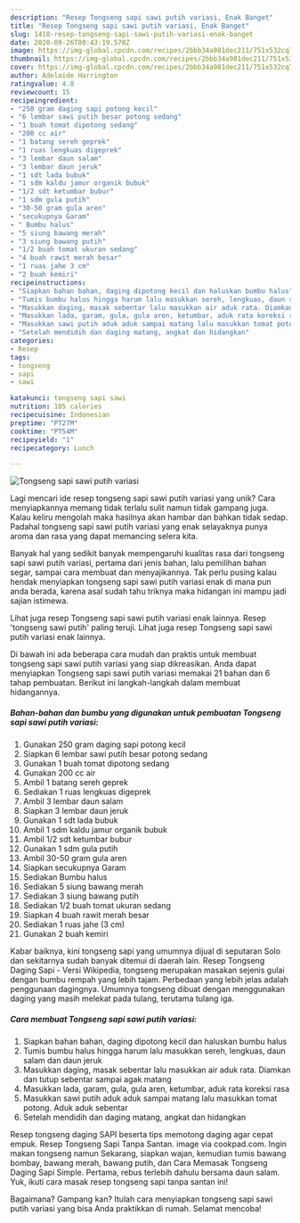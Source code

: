 ```yaml
---
description: "Resep Tongseng sapi sawi putih variasi, Enak Banget"
title: "Resep Tongseng sapi sawi putih variasi, Enak Banget"
slug: 1418-resep-tongseng-sapi-sawi-putih-variasi-enak-banget
date: 2020-09-26T00:43:19.578Z
image: https://img-global.cpcdn.com/recipes/2bbb34a981dec211/751x532cq70/tongseng-sapi-sawi-putih-variasi-foto-resep-utama.jpg
thumbnail: https://img-global.cpcdn.com/recipes/2bbb34a981dec211/751x532cq70/tongseng-sapi-sawi-putih-variasi-foto-resep-utama.jpg
cover: https://img-global.cpcdn.com/recipes/2bbb34a981dec211/751x532cq70/tongseng-sapi-sawi-putih-variasi-foto-resep-utama.jpg
author: Adelaide Harrington
ratingvalue: 4.8
reviewcount: 15
recipeingredient:
- "250 gram daging sapi potong kecil"
- "6 lembar sawi putih besar potong sedang"
- "1 buah tomat dipotong sedang"
- "200 cc air"
- "1 batang sereh geprek"
- "1 ruas lengkuas digeprek"
- "3 lembar daun salam"
- "3 lembar daun jeruk"
- "1 sdt lada bubuk"
- "1 sdm kaldu jamur organik bubuk"
- "1/2 sdt ketumbar bubur"
- "1 sdm gula putih"
- "30-50 gram gula aren"
- "secukupnya Garam"
- " Bumbu halus"
- "5 siung bawang merah"
- "3 siung bawang putih"
- "1/2 buah tomat ukuran sedang"
- "4 buah rawit merah besar"
- "1 ruas jahe 3 cm"
- "2 buah kemiri"
recipeinstructions:
- "Siapkan bahan bahan, daging dipotong kecil dan haluskan bumbu halus"
- "Tumis bumbu halus hingga harum lalu masukkan sereh, lengkuas, daun salam dan daun jeruk"
- "Masukkan daging, masak sebentar lalu masukkan air aduk rata. Diamkan dan tutup sebentar sampai agak matang"
- "Masukkan lada, garam, gula, gula aren, ketumbar, aduk rata koreksi rasa"
- "Masukkan sawi putih aduk aduk sampai matang lalu masukkan tomat potong. Aduk aduk sebentar"
- "Setelah mendidih dan daging matang, angkat dan hidangkan"
categories:
- Resep
tags:
- tongseng
- sapi
- sawi

katakunci: tongseng sapi sawi 
nutrition: 105 calories
recipecuisine: Indonesian
preptime: "PT27M"
cooktime: "PT54M"
recipeyield: "1"
recipecategory: Lunch

---
```



![Tongseng sapi sawi putih variasi](https://img-global.cpcdn.com/recipes/2bbb34a981dec211/751x532cq70/tongseng-sapi-sawi-putih-variasi-foto-resep-utama.jpg)

Lagi mencari ide resep tongseng sapi sawi putih variasi yang unik? Cara menyiapkannya memang tidak terlalu sulit namun tidak gampang juga. Kalau keliru mengolah maka hasilnya akan hambar dan bahkan tidak sedap. Padahal tongseng sapi sawi putih variasi yang enak selayaknya punya aroma dan rasa yang dapat memancing selera kita.

Banyak hal yang sedikit banyak mempengaruhi kualitas rasa dari tongseng sapi sawi putih variasi, pertama dari jenis bahan, lalu pemilihan bahan segar, sampai cara membuat dan menyajikannya. Tak perlu pusing kalau hendak menyiapkan tongseng sapi sawi putih variasi enak di mana pun anda berada, karena asal sudah tahu triknya maka hidangan ini mampu jadi sajian istimewa.

Lihat juga resep Tongseng sapi sawi putih variasi enak lainnya. Resep &#39;tongseng sawi putih&#39; paling teruji. Lihat juga resep Tongseng sapi sawi putih variasi enak lainnya.


Di bawah ini ada beberapa cara mudah dan praktis untuk membuat tongseng sapi sawi putih variasi yang siap dikreasikan. Anda dapat menyiapkan Tongseng sapi sawi putih variasi memakai 21 bahan dan 6 tahap pembuatan. Berikut ini langkah-langkah dalam membuat hidangannya.

<!--inarticleads1-->

##### Bahan-bahan dan bumbu yang digunakan untuk pembuatan Tongseng sapi sawi putih variasi:

1. Gunakan 250 gram daging sapi potong kecil
1. Siapkan 6 lembar sawi putih besar potong sedang
1. Gunakan 1 buah tomat dipotong sedang
1. Gunakan 200 cc air
1. Ambil 1 batang sereh geprek
1. Sediakan 1 ruas lengkuas digeprek
1. Ambil 3 lembar daun salam
1. Siapkan 3 lembar daun jeruk
1. Gunakan 1 sdt lada bubuk
1. Ambil 1 sdm kaldu jamur organik bubuk
1. Ambil 1/2 sdt ketumbar bubur
1. Gunakan 1 sdm gula putih
1. Ambil 30-50 gram gula aren
1. Siapkan secukupnya Garam
1. Sediakan  Bumbu halus
1. Sediakan 5 siung bawang merah
1. Sediakan 3 siung bawang putih
1. Sediakan 1/2 buah tomat ukuran sedang
1. Siapkan 4 buah rawit merah besar
1. Sediakan 1 ruas jahe (3 cm)
1. Gunakan 2 buah kemiri


Kabar baiknya, kini tongseng sapi yang umumnya dijual di seputaran Solo dan sekitarnya sudah banyak ditemui di daerah lain. Resep Tongseng Daging Sapi - Versi Wikipedia, tongseng merupakan masakan sejenis gulai dengan bumbu rempah yang lebih tajam. Perbedaan yang lebih jelas adalah penggunaan dagingnya. Umumnya tongseng dibuat dengan menggunakan daging yang masih melekat pada tulang, terutama tulang iga. 

<!--inarticleads2-->

##### Cara membuat Tongseng sapi sawi putih variasi:

1. Siapkan bahan bahan, daging dipotong kecil dan haluskan bumbu halus
1. Tumis bumbu halus hingga harum lalu masukkan sereh, lengkuas, daun salam dan daun jeruk
1. Masukkan daging, masak sebentar lalu masukkan air aduk rata. Diamkan dan tutup sebentar sampai agak matang
1. Masukkan lada, garam, gula, gula aren, ketumbar, aduk rata koreksi rasa
1. Masukkan sawi putih aduk aduk sampai matang lalu masukkan tomat potong. Aduk aduk sebentar
1. Setelah mendidih dan daging matang, angkat dan hidangkan


Resep tongseng daging SAPI beserta tips memotong daging agar cepat empuk. Resep Tongseng Sapi Tanpa Santan. image via cookpad.com. Ingin makan tongseng namun Sekarang, siapkan wajan, kemudian tumis bawang bombay, bawang merah, bawang putih, dan Cara Memasak Tongseng Daging Sapi Simple. Pertama, rebus terlebih dahulu bersama daun salam. Yuk, ikuti cara masak resep tongseng sapi tanpa santan ini! 

Bagaimana? Gampang kan? Itulah cara menyiapkan tongseng sapi sawi putih variasi yang bisa Anda praktikkan di rumah. Selamat mencoba!
